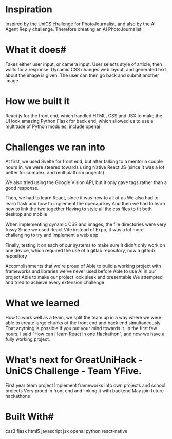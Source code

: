 # Inspiration
Inspired by the UniCS challenge for PhotoJournalist, and also by the AI Agent Reply challenge. Therefore creating an AI PhotoJournalist

# What it does#
Takes either user input, or camera input. User selects style of article, then waits for a response. Dynamic CSS changes web layout, and generated text about the image is given. The user can then go back and submit another image

# How we built it
React js for the front end, which handled HTML, CSS and JSX to make the UI look amazing Python Flask for back end, which allowed us to use a multitude of Python modules, include openai

# Challenges we ran into
At first, we used Svelte for front end, but after talking to a mentor a couple hours in, we were steered towards using Native React JS (since it was a lot better for complex, and multiplatform projects)

We also tried using the Google Vision API, but it only gave tags rather than a good response.

Then, we had to learn React, since it was new to all of us We also had to learn flask and how to implement the openapi key And then we had to learn how to link the two together Having to style all the css files to fit both desktop and mobile

When implementing dynamic CSS and images, the file directories were very fussy Since we used React Vite instead of Expo, it was a lot more challenging to try and implement a web app

Finally, testing it on each of our systems to make sure it didn't only work on one device, which required the use of a gitlab repository, now a github repository

Accomplishments that we're proud of
Able to build a working project with frameworks and libraries we've never used before Able to use AI in our project Able to make our project look sleek and presentable We attempted and tried to achieve every extension challenge

# What we learned
How to work well as a team, we split the team up in a way where we were able to create large chunks of the front end and back end simultaneously That anything is possible if you put your mind towards it. In the first few hours, I said "How can I learn React in one Hackathon", and now we have a fully working project.

# What's next for GreatUniHack - UniCS Challenge - Team YFive.
First year team project Implement frameworks into own projects and school projects Very proud in front end and linking it with backend May join future hackathons

# Built With#
css3
flask
html5
javascript
jsx
openai
python
react-native

